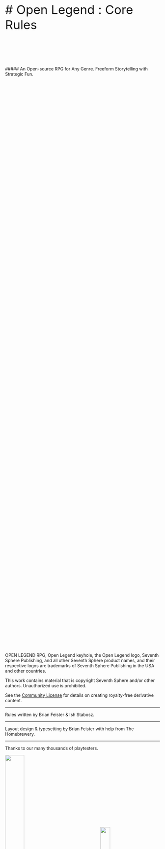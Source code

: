<style>
  .phb#p1{ text-align:center; }
  .phb#p1:after,
  .phb#p2:after,{
    display:none;
  }
</style>

<div style="margin-top:1200px;"></div>
<div class="wide" style="font-size: 40px;">
# Open Legend : Core Rules
</div>

<div style="margin-top:110px"></div>
<div class="wide">
##### An Open-source RPG for Any Genre. Freeform Storytelling with Strategic Fun.
</div>



<div class="wide" style="margin-top:1870px;">

OPEN LEGEND RPG, Open Legend keyhole, the Open Legend logo, Seventh Sphere Publishing, and all other Seventh Sphere product names, and their respective logos are trademarks of Seventh Sphere Publishing in the USA and other countries.

This work contains material that is copyright Seventh Sphere and/or other authors. Unauthorized use is prohibited.

See the [Community License](http://www.openlegendrpg.com/community-license) for details on creating royalty-free derivative content.

---

Rules written by Brian Feister & Ish Stabosz.

---

Layout design & typesetting by Brian Feister with help from The Homebrewery.

---

Thanks to our many thousands of playtesters.

<img style="width: 35%; overflow: visible; padding: 0 0 10px;margin: 0 130px 0 0;" src="http://localhost:8888/open_legend_main_logo_gold.0.5.svg">
<img style="width: 25%;margin: 20px 13px 0 0;" src="http://localhost:8888/seventh_sphere_logo.svg">

</div>


\page

<img class="full-page cover-all"
  src="http://localhost:8888/_full_page/Sci%20Fi%20Birthing%20Pod%20-%20Mahea%20Rodrigues.jpg" />


\page

